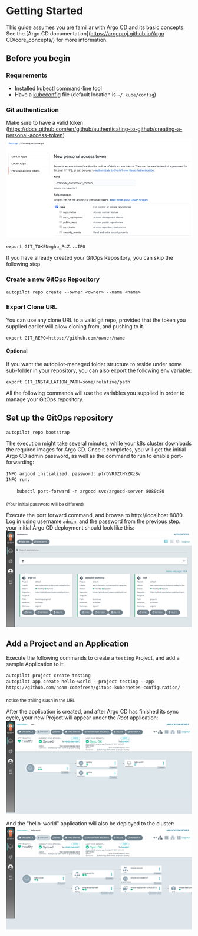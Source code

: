 # Getting Started

This guide assumes you are familiar with Argo CD and its basic concepts. See the [Argo CD documentation](https://argoproj.github.io/Argo CD/core_concepts/) for more information.

## Before you begin 
### Requirements

* Installed [kubectl](https://kubernetes.io/docs/tasks/tools/install-kubectl/) command-line tool
* Have a [kubeconfig](https://kubernetes.io/docs/tasks/access-application-cluster/configure-access-multiple-clusters/) file (default location is `~/.kube/config`)

### Git authentication
Make sure to have a valid token (https://docs.github.com/en/github/authenticating-to-github/creating-a-personal-access-token)
![Github token](assets/github_token.png)
```
export GIT_TOKEN=ghp_PcZ...IP0
```

If you have already created your GitOps Repository, you can skip the following step
### Create a new GitOps Repository
```
autopilot repo create --owner <owner> --name <name>
```

### Export Clone URL
You can use any clone URL to a valid git repo, provided that the token you supplied earlier will allow cloning from, and pushing to it.
```
export GIT_REPO=https://github.com/owner/name
```

#### Optional
If you want the autopilot-managed folder structure to reside under some sub-folder in your repository, you can also export the following env variable:
```
export GIT_INSTALLATION_PATH=some/relative/path
```

All the following commands will use the variables you supplied in order to manage your GitOps repository.

## Set up the GitOps repository
```
autopilot repo bootstrap
```
The execution might take several minutes, while your k8s cluster downloads the required images for Argo CD.
Once it completes, you will get the initial Argo CD admin password, as well as the command to run to enable port-forwarding:
```
INFO argocd initialized. password: pfrDVRJZtHYZKzBv 
INFO run:

    kubectl port-forward -n argocd svc/argocd-server 8080:80
```
<sub>(Your initial password will be different)</sub>

Execute the port forward command, and browse to http://localhost:8080. Log in using username `admin`, and the password from the previous step. your initial Argo CD deployment should look like this:
![Step 1](assets/getting_started_1.png)

## Add a Project and an Application
Execute the following commands to create a `testing` Project, and add a sample Application to it:
```
autopilot project create testing
autopilot app create hello-world --project testing --app https://github.com/noam-codefresh/gitops-kubernetes-configuration/
```
<sub>notice the trailing slash in the URL</sub>

After the application is created, and after Argo CD has finished its sync cycle, your new Project will appear under the *Root* application:
![Step 2](assets/getting_started_2.png)

And the "hello-world" application will also be deployed to the cluster:
![Step 3](assets/getting_started_3.png)
